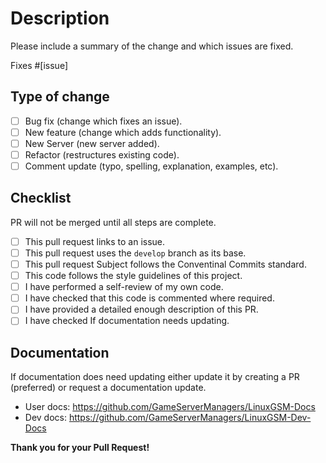 # Description

Please include a summary of the change and which issues are fixed.

Fixes #[issue]

## Type of change

* [ ] Bug fix (change which fixes an issue).
* [ ] New feature (change which adds functionality).
* [ ] New Server (new server added).
* [ ] Refactor (restructures existing code).
* [ ] Comment update (typo, spelling, explanation, examples, etc).

## Checklist

PR will not be merged until all steps are complete.

* [ ] This pull request links to an issue.
* [ ] This pull request uses the `develop` branch as its base.
* [ ] This pull request Subject follows the Conventinal Commits standard. 
* [ ] This code follows the style guidelines of this project.
* [ ] I have performed a self-review of my own code.
* [ ] I have checked that this code is commented where required.
* [ ] I have provided a detailed enough description of this PR.
* [ ] I have checked If documentation needs updating.

## Documentation

If documentation does need updating either update it by creating a PR (preferred) or request a documentation update.
* User docs: https://github.com/GameServerManagers/LinuxGSM-Docs
* Dev docs: https://github.com/GameServerManagers/LinuxGSM-Dev-Docs

**Thank you for your Pull Request!**
